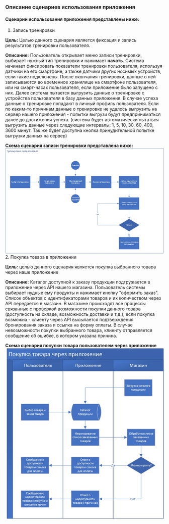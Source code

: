 ### Описание сценариев использования приложения

#### Сценарии использования приложения представлены ниже:

1. Запись тренировки

**Цель:** Целью данного сценария является фиксация и запись результатов тренировки пользователя.

**Описание:**
Пользователь открывает меню записи тренировки, выбирает нужный тип тренировки и нажимает **начать**. Система начинает фиксировать показатели тренировки пользователя, используя датчики на его смартфоне, а также датчики других носимых устройств, если такие подключены. После окончания тренировки, данные о ней записываются во временное хранилище на смартфоне пользователя, или на смарт-часах пользователя, если приложение было запущено с них. Далее система пытается выгрузить данные о тренировке с устройства пользователя в базу данных приложения. В случае успеха данные о тренировке попадают в личный профиль пользователя. Если по каким-то причинам данные о тренировке не удалось выгрузить на сервер нашего приложения - попытки выгрузи будут предприниматься далее до достижения успеха. (система будет автоматически пытаться выгрузить данные через следующие интервалы: 1, 5, 10, 30, 60, 400, 3600 минут. Так же будет доступна кнопка принудительной попытке выгрузки данных на сервер)

**Схема сценария записи тренировки представлена ниже:**
![Сценарий записи тренировки](../static/scenario_training_recording.jpeg)
2. Покупка товара в приложении

**Цель:** целью данного сценария является покупка выбранного товара через наше приложение

**Описание:**
Каталог доступной к заказу продукции подгружается в приложение через API нашего магазина. Пользователь системы выбирает нудные ему продукты и нажимает кнопку "оформить заказ". Список объектов с идентификаторами товаров и их количеством через API передается в магазин. В магазине происходят все процессы связанные с проверкой возможности покупки данного товара (доступность на складе, возможность доставки и т.д.), если покупка возможна - клиенту через API высылается подтверждения бронирования заказа и ссылка на форму оплаты. В случае невозможности покупки выбранного товара, клиенту отправляется сообщение об ошибке, в котором указана причина.

**Схема сценария покупки товара пользователем через приложение**
![Покупка товара пользователем через приложение](../static/scenarion_buy_product.jpeg)
